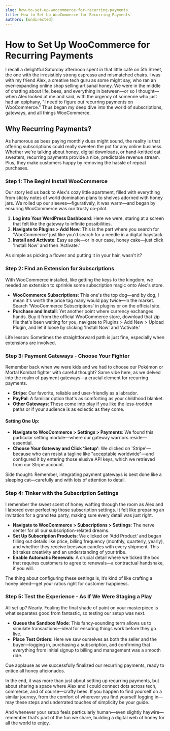 ```yaml
---
slug: how-to-set-up-woocommerce-for-recurring-payments
title: How to Set Up WooCommerce for Recurring Payments
authors: [undirected]
---
```



# How to Set Up WooCommerce for Recurring Payments

I recall a delightful Saturday afternoon spent in that little café on 5th Street, the one with the irresistibly strong espresso and mismatched chairs. I was with my friend Alex, a creative tech guru as some might say, who ran an ever-expanding online shop selling artisanal honey. We were in the middle of chatting about life, bees, and everything in between—or so I thought—when Alex looked at me and said, with the urgency of someone who just had an epiphany, "I need to figure out recurring payments on WooCommerce." Thus began my deep dive into the world of subscriptions, gateways, and all things WooCommerce.

## Why Recurring Payments?

As humorous as bees paying monthly dues might sound, the reality is that offering subscriptions could really sweeten the pot for any online business. Whether we're talking about honey, digital downloads, or hand-knitted cat sweaters, recurring payments provide a nice, predictable revenue stream. Plus, they make customers happy by removing the hassle of repeat purchases. 

### Step 1: The Begin! Install WooCommerce

Our story led us back to Alex's cozy little apartment, filled with everything from sticky notes of world domination plans to shelves adorned with honey jars. We rolled up our sleeves—figuratively, it was warm—and began by ensuring WooCommerce was our trusty co-pilot.

1. **Log into Your WordPress Dashboard**: Here we were, staring at a screen that felt like the gateway to infinite possibilities.
2. **Navigate to Plugins > Add New**: This is the part where you search for 'WooCommerce' just like you'd search for a needle in a digital haystack.
3. **Install and Activate**: Easy as pie—or in our case, honey cake—just click 'Install Now' and then 'Activate.'

As simple as picking a flower and putting it in your hair, wasn't it?

### Step 2: Find an Extension for Subscriptions

With WooCommerce installed, like getting the keys to the kingdom, we needed an extension to sprinkle some subscription magic onto Alex's store.

- **WooCommerce Subscriptions**: This one's the top dog—and by dog, I mean it's worth the price tag many would pay twice—in the market. Search 'WooCommerce Subscriptions' in plugins or on the official site.
- **Purchase and Install**: Yet another point where currency exchanges hands. Buy it from the official WooCommerce store, download that zip file that's been waiting for you, navigate to Plugins > Add New > Upload Plugin, and let it loose by clicking 'Install Now' and 'Activate.'

Life lesson: Sometimes the straightforward path is just fine, especially when extensions are involved. 

### Step 3: Payment Gateways - Choose Your Fighter

Remember back when we were kids and we had to choose our Pokémon or Mortal Kombat fighter with careful thought? Same vibe here, as we delved into the realm of payment gateways—a crucial element for recurring payments.

- **Stripe**: Our favorite, reliable and user-friendly as a labrador.
- **PayPal**: A familiar option that's as comforting as your childhood blanket.
- **Other Gateways**: These come into play if you like the less-trodden paths or if your audience is as eclectic as they come.

#### Setting One Up:

- **Navigate to WooCommerce > Settings > Payments**: We found this particular setting module—where our gateway warriors reside—essential.
- **Choose Your Gateway and Click ‘Setup’**: We clicked on 'Stripe'—because who can resist a tagline like "acceptable worldwide"—and configured it by entering those elusive API keys, which we retrieved from our Stripe account.

Side thought: Remember, integrating payment gateways is best done like a sleeping cat—carefully and with lots of attention to detail.

### Step 4: Tinker with the Subscription Settings

I remember the sweet scent of honey wafting through the room as Alex and I labored over perfecting those subscription settings. It felt like preparing an invitation for a grand tea party, making sure every detail was just right.

- **Navigate to WooCommerce > Subscriptions > Settings**: The nerve center for all our subscription-related dreams.
- **Set Up Subscription Products**: We clicked on ‘Add Product’ and began filling out details like price, billing frequency (monthly, quarterly, yearly), and whether they receive beeswax candles with every shipment. This bit takes creativity and an understanding of your tribe. 
- **Enable Automatic Renewals**: A crucial detail where we ticked the box that requires customers to agree to renewals—a contractual handshake, if you will.

The thing about configuring these settings is, it’s kind of like crafting a honey blend—get your ratios right for customer happiness. 

### Step 5: Test the Experience - As If We Were Staging a Play

All set up? Nearly. Fouling the final shade of paint on your masterpiece is what separates good from fantastic, so testing our setup was next.

- **Queue the Sandbox Mode**: This fancy-sounding term allows us to simulate transactions—ideal for ensuring things work before they go live.
- **Place Test Orders**: Here we saw ourselves as both the seller and the buyer—logging in, purchasing a subscription, and confirming that everything from initial signup to billing and management was a smooth ride.

Cue applause as we successfully finalized our recurring payments, ready to entice all honey aficionados. 

In the end, it was more than just about setting up recurring payments, but about sharing a space where Alex and I could connect dots across tech, commerce, and of course—crafty bees. If you happen to find yourself on a similar journey, from the comfort of wherever you find yourself logging in—may these steps and underrated touches of simplicity be your guide. 

And whenever your setup feels particularly human—even slightly haywire—remember that’s part of the fun we share, building a digital web of honey for all the world to enjoy.